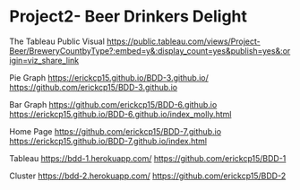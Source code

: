 # Project2- Beer Drinkers Delight
The Tableau Public Visual
https://public.tableau.com/views/Project-Beer/BreweryCountbyType?:embed=y&:display_count=yes&publish=yes&:origin=viz_share_link

Pie Graph
https://erickcp15.github.io/BDD-3.github.io/
https://github.com/erickcp15/BDD-3.github.io

Bar Graph
https://github.com/erickcp15/BDD-6.github.io
https://erickcp15.github.io/BDD-6.github.io/index_molly.html

Home Page
https://github.com/erickcp15/BDD-7.github.io
https://erickcp15.github.io/BDD-7.github.io/index.html

Tableau
https://bdd-1.herokuapp.com/
https://github.com/erickcp15/BDD-1

Cluster
https://bdd-2.herokuapp.com/
https://github.com/erickcp15/BDD-2
